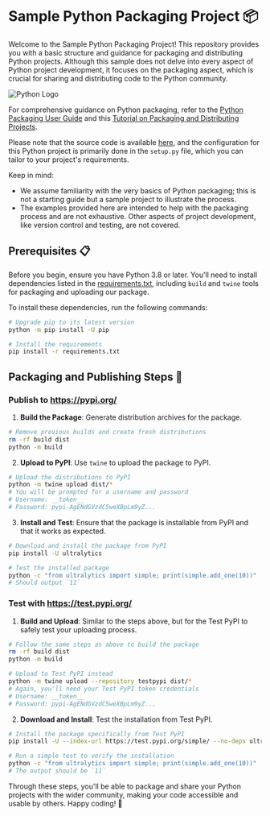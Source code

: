 # Sample Python Packaging Project 📦

Welcome to the Sample Python Packaging Project! This repository provides you with a basic structure and guidance for packaging and distributing Python projects. Although this sample does not delve into every aspect of Python project development, it focuses on the packaging aspect, which is crucial for sharing and distributing code to the Python community.

![Python Logo](https://www.python.org/static/community_logos/python-logo.png "Sample inline image")

For comprehensive guidance on Python packaging, refer to the [Python Packaging User Guide][packaging guide] and this [Tutorial on Packaging and Distributing Projects][distribution tutorial].

Please note that the source code is available [here][src], and the configuration for this Python project is primarily done in the `setup.py` file, which you can tailor to your project's requirements.

[packaging guide]: https://packaging.python.org
[distribution tutorial]: https://packaging.python.org/tutorials/packaging-projects/
[src]: https://github.com/pypa/sampleproject

Keep in mind:
- We assume familiarity with the very basics of Python packaging; this is not a starting guide but a sample project to illustrate the process.
- The examples provided here are intended to help with the packaging process and are not exhaustive. Other aspects of project development, like version control and testing, are not covered.

## Prerequisites 📋

Before you begin, ensure you have Python 3.8 or later. You'll need to install dependencies listed in the [requirements.txt](https://github.com/ultralytics/pip/blob/master/requirements.txt), including `build` and `twine` tools for packaging and uploading our package.

To install these dependencies, run the following commands:

```bash
# Upgrade pip to its latest version
python -m pip install -U pip

# Install the requirements
pip install -r requirements.txt
```

## Packaging and Publishing Steps 📝

### Publish to https://pypi.org/

1. **Build the Package**: Generate distribution archives for the package.

```bash
# Remove previous builds and create fresh distributions
rm -rf build dist
python -m build
```

2. **Upload to PyPI**: Use `twine` to upload the package to PyPI.

```bash
# Upload the distributions to PyPI
python -m twine upload dist/*
# You will be prompted for a username and password
# Username: __token__
# Password: pypi-AgENdGVzdC5weXBpLm9yZ...
```

3. **Install and Test**: Ensure that the package is installable from PyPI and that it works as expected.

```bash
# Download and install the package from PyPI
pip install -U ultralytics

# Test the installed package
python -c "from ultralytics import simple; print(simple.add_one(10))"
# Should output `11`
```

### Test with https://test.pypi.org/

1. **Build and Upload**: Similar to the steps above, but for the Test PyPI to safely test your uploading process.

```bash
# Follow the same steps as above to build the package
rm -rf build dist
python -m build

# Upload to Test PyPI instead
python -m twine upload --repository testpypi dist/*
# Again, you'll need your Test PyPI token credentials
# Username: __token__
# Password: pypi-AgENdGVzdC5weXBpLm9yZ...
```

2. **Download and Install**: Test the installation from Test PyPI.

```bash
# Install the package specifically from Test PyPI
pip install -U --index-url https://test.pypi.org/simple/ --no-deps ultralytics2==0.0.9

# Run a simple test to verify the installation
python -c "from ultralytics import simple; print(simple.add_one(10))"
# The output should be `11`
```

Through these steps, you'll be able to package and share your Python projects with the wider community, making your code accessible and usable by others. Happy coding! 🚀
